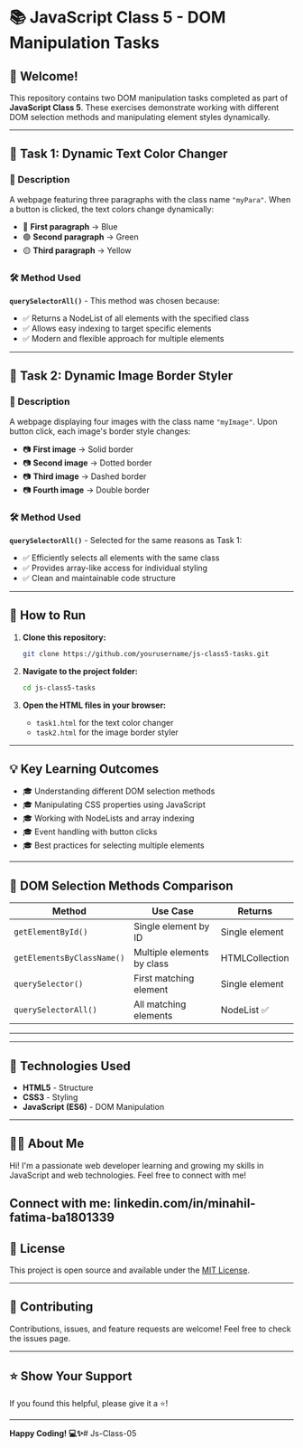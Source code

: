 # 📚 JavaScript Class 5 - DOM Manipulation Tasks

## 👋 Welcome!

This repository contains two DOM manipulation tasks completed as part of **JavaScript Class 5**. These exercises demonstrate working with different DOM selection methods and manipulating element styles dynamically.

---

## 🎯 Task 1: Dynamic Text Color Changer

### 📝 Description
A webpage featuring three paragraphs with the class name `"myPara"`. When a button is clicked, the text colors change dynamically:
- 🔵 **First paragraph** → Blue
- 🟢 **Second paragraph** → Green
- 🟡 **Third paragraph** → Yellow

### 🛠️ Method Used
**`querySelectorAll()`** - This method was chosen because:
- ✅ Returns a NodeList of all elements with the specified class
- ✅ Allows easy indexing to target specific elements
- ✅ Modern and flexible approach for multiple elements

---

## 🎯 Task 2: Dynamic Image Border Styler

### 📝 Description
A webpage displaying four images with the class name `"myImage"`. Upon button click, each image's border style changes:
- 📷 **First image** → Solid border
- 📷 **Second image** → Dotted border
- 📷 **Third image** → Dashed border
- 📷 **Fourth image** → Double border

### 🛠️ Method Used
**`querySelectorAll()`** - Selected for the same reasons as Task 1:
- ✅ Efficiently selects all elements with the same class
- ✅ Provides array-like access for individual styling
- ✅ Clean and maintainable code structure

---

## 🚀 How to Run

1. **Clone this repository:**
   ```bash
   git clone https://github.com/yourusername/js-class5-tasks.git
   ```

2. **Navigate to the project folder:**
   ```bash
   cd js-class5-tasks
   ```

3. **Open the HTML files in your browser:**
   - `task1.html` for the text color changer
   - `task2.html` for the image border styler

---

## 💡 Key Learning Outcomes

- 🎓 Understanding different DOM selection methods
- 🎓 Manipulating CSS properties using JavaScript
- 🎓 Working with NodeLists and array indexing
- 🎓 Event handling with button clicks
- 🎓 Best practices for selecting multiple elements

---

## 🔗 DOM Selection Methods Comparison

| Method | Use Case | Returns |
|--------|----------|---------|
| `getElementById()` | Single element by ID | Single element |
| `getElementsByClassName()` | Multiple elements by class | HTMLCollection |
| `querySelector()` | First matching element | Single element |
| `querySelectorAll()` | All matching elements | NodeList ✅ |

---

---

## 🌟 Technologies Used

- **HTML5** - Structure
- **CSS3** - Styling
- **JavaScript (ES6)** - DOM Manipulation

---

## 👨‍💻 About Me

Hi! I'm a passionate web developer learning and growing my skills in JavaScript and web technologies. Feel free to connect with me!

Connect with me: linkedin.com/in/minahil-fatima-ba1801339
---

## 📜 License

This project is open source and available under the [MIT License](LICENSE).

---

## 🤝 Contributing

Contributions, issues, and feature requests are welcome! Feel free to check the issues page.

---

## ⭐ Show Your Support

If you found this helpful, please give it a ⭐️!

---

**Happy Coding! 💻✨**# Js-Class-05
